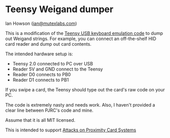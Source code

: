 # Teensy Weigand dumper

Ian Howson (ian@mutexlabs.com)

This is a modification of the [Teensy USB keyboard emulation code](http://www.pjrc.com/teensy/usb_keyboard.html) to dump out Weigand strings. For example, you can connect an off-the-shelf HID card reader and dump out card contents.

The intended hardware setup is:

- Teensy 2.0 connected to PC over USB
- Reader 5V and GND connect to the Teensy
- Reader D0 connects to PB0
- Reader D1 connects to PB1

If you swipe a card, the Teensy should type out the card's raw code on your PC.

The code is extremely nasty and needs work. Also, I haven't provided a clear line between PJRC's code and mine. 

Assume that it is all MIT licensed.

This is intended to support [Attacks on Proximity Card Systems](http://ianhowson.com/attacks-on-proximity-card-systems.html)


